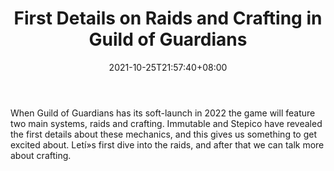 ﻿---
title: "First Details on Raids and Crafting in Guild of Guardians"
date: 2021-10-25T21:57:40+08:00
lastmod: 2021-10-25T16:45:40+08:00
draft: false
authors: ["Brittany"]
description: "When Guild of Guardians has its soft-launch in 2022 the game will feature two main systems, raids and crafting. Immutable and Stepico have revealed the first details about these mechanics, and this gives us something to get excited about. Letí»s first dive into the raids, and after that we can talk more about crafting."
featuredImage: "first-details-on-raids-and-crafting-in-guild-of-guardians.png"
tags: ["Virtual World","Play to Earn"]
categories: ["news"]
news: ["Virtual World"]
weight: 
lightgallery: true
pinned: false
recommend: false
recommend1: false
---

When Guild of Guardians has its soft-launch in 2022 the game will feature two main systems, raids and crafting. Immutable and Stepico have revealed the first details about these mechanics, and this gives us something to get excited about. Letí»s first dive into the raids, and after that we can talk more about crafting.

<!--more-->

